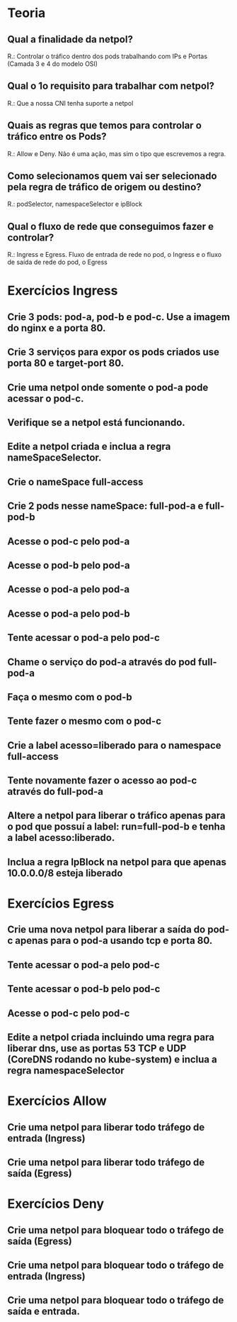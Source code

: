 # Teoria

## Qual a finalidade da netpol?
R.: Controlar o tráfico dentro dos pods trabalhando com IPs e Portas (Camada 3 e 4 do modelo OSI)

## Qual o 1o requisito para trabalhar com netpol?
R.: Que a nossa CNI tenha suporte a netpol

## Quais as regras que temos para controlar o tráfico entre os Pods?
R.: Allow e Deny. Não é uma ação, mas sim o tipo que escrevemos a regra.

## Como selecionamos quem vai ser selecionado pela regra de tráfico de origem ou destino?
R.: podSelector, namespaceSelector e ipBlock

## Qual o fluxo de rede que conseguimos fazer e controlar?
R.: Ingress e Egress. Fluxo de entrada de rede no pod, o Ingress e o fluxo de saída de rede do pod, o Egress

# Exercícios Ingress

## Crie 3 pods: pod-a, pod-b e pod-c. Use a imagem do nginx e a porta 80.

## Crie 3 serviços para expor os pods criados use porta 80 e target-port 80.

## Crie uma netpol onde somente o pod-a pode acessar o pod-c.

## Verifique se a netpol está funcionando.

## Edite a netpol criada e inclua a regra nameSpaceSelector.

## Crie o nameSpace full-access

## Crie 2 pods nesse nameSpace: full-pod-a e full-pod-b

## Acesse o pod-c pelo pod-a

## Acesse o pod-b pelo pod-a

## Acesse o pod-a pelo pod-a

## Acesse o pod-a pelo pod-b

## Tente acessar o pod-a pelo pod-c

## Chame o serviço do pod-a através do pod full-pod-a

## Faça o mesmo com o pod-b

## Tente fazer o mesmo com o pod-c

## Crie a label acesso=liberado para o namespace full-access

## Tente novamente fazer o acesso ao pod-c através do full-pod-a

## Altere a netpol para liberar o tráfico apenas para o pod que possuí a label: run=full-pod-b e tenha a label acesso:liberado.

## Inclua a regra IpBlock na netpol para que apenas 10.0.0.0/8 esteja liberado

# Exercícios Egress

## Crie uma nova netpol para liberar a saída do pod-c apenas para o pod-a usando tcp e porta 80.

## Tente acessar o pod-a pelo pod-c

## Tente acessar o pod-b pelo pod-c

## Acesse o pod-c pelo pod-c

## Edite a netpol criada incluindo uma regra para liberar dns, use as portas 53 TCP e UDP (CoreDNS rodando no kube-system) e inclua a regra namespaceSelector 

# Exercícios Allow

## Crie uma netpol para liberar todo tráfego de entrada (Ingress)

## Crie uma netpol para liberar todo tráfego de saída (Egress)

# Exercícios Deny

## Crie uma netpol para bloquear todo o tráfego de saída (Egress)

## Crie uma netpol para bloquear todo o tráfego de entrada (Ingress)

## Crie uma netpol para bloquear todo o tráfego de saída e entrada.
